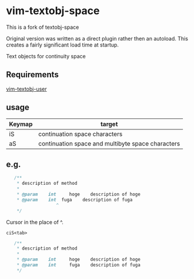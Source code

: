 vim-textobj-space
=================
This is a fork of textobj-space

Original version was written as a direct plugin rather then an autoload.
This creates a fairly significant load time at startup.

Text objects for continuity space

Requirements
------------

[vim-textobj-user][1]

usage
-----

Keymap|target
----|---
iS|continuation space characters
aS|continuation space and multibyte space characters

e.g.
----

```java
   /**
    * description of method
    *
    * @param    int     hoge    description of hoge
    * @param    int  fuga    description of fuga
                   ^
    */
```

Cursor in the place of ^.

```
ciS<tab>
```

```java
   /**
    * description of method
    *
    * @param    int     hoge    description of hoge
    * @param    int     fuga    description of fuga
    */
```

[1]: https://github.com/kana/vim-textobj-user
